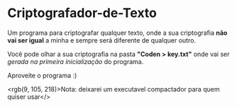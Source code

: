 <h1><b>Criptografador-de-Texto</b></h1>

Um programa para criptografar qualquer texto, onde a sua criptografia <b>não vai ser igual</b> a minha e sempre será diferente de qualquer outro.

Você pode olhar a sua criptografia na pasta <b>"Coden > key.txt"</b> onde vai ser <i>gerada na primeira inicialização</i> do programa.

Aproveite o programa :)

<rgb(9, 105, 218)>Nota: deixarei um executavel compactador para quem quiser usar</>
